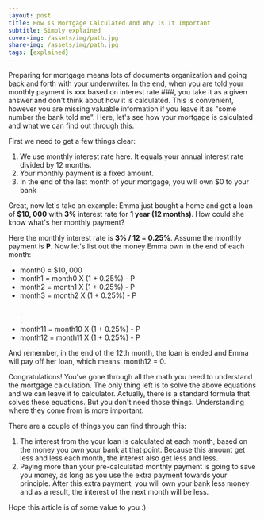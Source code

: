 ```yaml
---
layout: post
title: How Is Mortgage Calculated And Why Is It Important
subtitle: Simply explained
cover-img: /assets/img/path.jpg
share-img: /assets/img/path.jpg
tags: [explained]
---
```


Preparing for mortgage means lots of documents organization and going back and forth with your underwriter. In the end, when you are told your monthly payment is xxx based on interest rate ###, you take it as a given answer and don't think about how it is calculated. This is convenient, however you are missing valuable information if you leave it as "some number the bank told me". Here, let's see how your mortgage is calculated and what we can find out through this.

First we need to get a few things clear:
1. We use monthly interest rate here. It equals your annual interest rate divided by 12 months.
2. Your monthly payment is a fixed amount.
3. In the end of the last month of your mortgage, you will own $0 to your bank

Great, now let's take an example: Emma just bought a home and got a loan of **$10, 000** with **3%** interest rate for **1 year (12 months)**. How could she know what's her monthly payment?

Here the monthly interest rate is **3% / 12 = 0.25%**. Assume the monthly payment is **P**. Now let's list out the money Emma own in the end of each month:
- month0 = $10, 000 
- month1 = month0 X (1 + 0.25%) - P
- month2 = month1 X (1 + 0.25%) - P
- month3 = month2 X (1 + 0.25%) - P  
.  
.  
.  
- month11 = month10 X (1 + 0.25%) - P
- month12 = month11 X (1 + 0.25%) - P

And remember, in the end of the 12th month, the loan is ended and Emma will pay off her loan, which means: month12 = 0. 

Congratulations! You've gone through all the math you need to understand the mortgage calculation. The only thing left is to solve the above equations and we can leave it to calculator. Actually, there is a standard formula that solves these equations. But you don't need those things. Understanding where they come from is more important.

There are a couple of things you can find through this:
1. The interest from the your loan is calculated at each month, based on the money you own your bank at that point. Because this amount get less and less each month, the interest also get less and less.
2. Paying more than your pre-calculated monthly payment is going to save you money, as long as you use the extra payment towards your principle. After this extra payment, you will own your bank less money and as a result, the interest of the next month will be less.

Hope this article is of some value to you :)